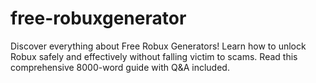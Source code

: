 # free-robuxgenerator
Discover everything about Free Robux Generators! Learn how to unlock Robux safely and effectively without falling victim to scams. Read this comprehensive 8000-word guide with Q&amp;A included.
